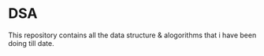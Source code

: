 # DSA
This repository contains all the data structure & alogorithms that i have been doing till date. 
